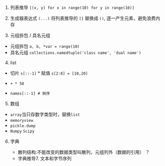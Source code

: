 
1. 列表推导 `[(x, y) for x in range(10) for y in range(10)]`

2. 生成器表达式 `(...)` 将列表推导的 `[]` 替换成 `()`, 逐一产生元素，避免浪费内存

3.  元组拆包 / 具名元组    

   * 元组拆包 `a, b, *var = range(10)`    
   *  具名元组 `collections.namedtuple('class name', 'dual name')`

4.  list    

   * 切片 `s[::-1]`    * 赋值 `s[2:8] = [10,20]`    

   * `+ * 50`

   * ```
     names[::-1] # 倒序
     ```

5.  数组    

   * `array`当只存数字类型时，替换`list`    
   * `memoryview`    
   * `pickle.dump` 
   * `Numpy` `Scipy`

6. 字典    

   *  散列结构:不能改变的数据类型叫散列，元组列外（数据的引用）   ？    
   *  字典推导7. 文本和字节序列 
